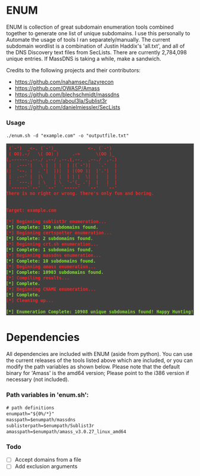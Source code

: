 # ENUM
ENUM is collection of great subdomain enumeration tools combined together to generate one list of unique subdomains. I use this personally to Automate the usage of tools I ran separately/manually. The current subdomain wordlist is a combination of Justin Haddix's 'all.txt', and all of the DNS Discovery text files from SecLists. There are currently 2,784,098 unique entries. If MassDNS is taking a while, make a sandwich.

Credits to the following projects and their contributors:

- https://github.com/nahamsec/lazyrecon
- https://github.com/OWASP/Amass
- https://github.com/blechschmidt/massdns
- https://github.com/aboul3la/Sublist3r
- https://github.com/danielmiessler/SecLists

### Usage
```
./enum.sh -d "example.com" -o "outputfile.txt"
```
![Alt text](https://github.com/Dec0y-jb/enum/blob/master/enum.png?raw=true)

# Dependencies
All dependencies are included with ENUM (aside from python). You can use the current releases of the tools listed above which are included, or you can modify the path variables as shown below. Please note that the default binary for 'Amass' is the amd64 version; Please point to the i386 version if necessary (not included).

### Path variables in 'enum.sh':
```
# path definitions
enumpath="${0%/*}"
masspath=$enumpath/massdns
sublisterpath=$enumpath/Sublist3r
amasspath=$enumpath/amass_v3.0.27_linux_amd64
```

### Todo
- [ ] Accept domains from a file
- [ ] Add exclusion arguments
